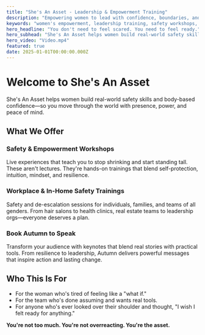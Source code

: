 ```yaml
---
title: "She's An Asset - Leadership & Empowerment Training"
description: "Empowering women to lead with confidence, boundaries, and real strength. Women's safety workshops, corporate training, and leadership development."
keywords: "women's empowerment, leadership training, safety workshops, corporate training, Autumn coaching"
hero_headline: "You don't need to feel scared. You need to feel ready."
hero_subhead: "She's An Asset helps women build real-world safety skills and body-based confidence—so you move through the world with presence, power, and peace of mind."
hero_video: "Video.mp4"
featured: true
date: 2025-01-01T00:00:00.000Z
---
```


# Welcome to She's An Asset

She's An Asset helps women build real-world safety skills and body-based confidence—so you move through the world with presence, power, and peace of mind.

## What We Offer

### Safety & Empowerment Workshops
Live experiences that teach you to stop shrinking and start standing tall. These aren't lectures. They're hands-on trainings that blend self-protection, intuition, mindset, and resilience.

### Workplace & In-Home Safety Trainings
Safety and de-escalation sessions for individuals, families, and teams of all genders. From hair salons to health clinics, real estate teams to leadership orgs—everyone deserves a plan.

### Book Autumn to Speak
Transform your audience with keynotes that blend real stories with practical tools. From resilience to leadership, Autumn delivers powerful messages that inspire action and lasting change.

## Who This Is For

- For the woman who's tired of feeling like a "what if."
- For the team who's done assuming and wants real tools.
- For anyone who's ever looked over their shoulder and thought, "I wish I felt ready for anything."

**You're not too much. You're not overreacting. You're the asset.**

